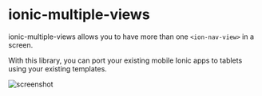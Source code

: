ionic-multiple-views
====================


ionic-multiple-views allows you to have more than one `<ion-nav-view>` in a screen. 

With this library, you can port your existing mobile Ionic apps to tablets using your existing templates. 

![screenshot](http://i.imgur.com/epxfMUS.png)
